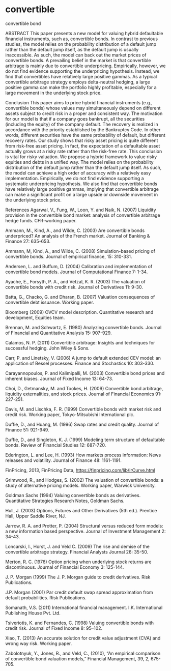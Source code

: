 # convertible
convertible bond

ABSTRACT This paper presents a new model for valuing hybrid defaultable financial instruments, such as, convertible bonds. In contrast to previous studies, the model relies on the probability distribution of a default jump rather than the default jump itself, as the default jump is usually inaccessible. As such, the model can back out the market prices of convertible bonds. A prevailing belief in the market is that convertible arbitrage is mainly due to convertible underpricing. Empirically, however, we do not find evidence supporting the underpricing hypothesis. Instead, we find that convertibles have relatively large positive gammas. As a typical convertible arbitrage strategy employs delta-neutral hedging, a large positive gamma can make the portfolio highly profitable, especially for a large movement in the underlying stock price.

Conclusion This paper aims to price hybrid financial instruments (e.g., convertible bonds) whose values may simultaneously depend on different assets subject to credit risk in a proper and consistent way. The motivation for our model is that if a company goes bankrupt, all the securities (including the equity) of the company default. The recovery is realized in accordance with the priority established by the Bankruptcy Code. In other words, different securities have the same probability of default, but different recovery rates. Our study shows that risky asset pricing is quite different from risk-free asset pricing. In fact, the expectation of a defaultable asset actually grows at a risky rate rather than the risk-free rate. This conclusion is vital for risky valuation. We propose a hybrid framework to value risky equities and debts in a unified way. The model relies on the probability distribution of the default jump rather than the default jump itself. As such, the model can achieve a high order of accuracy with a relatively easy implementation. Empirically, we do not find evidence supporting a systematic underpricing hypothesis. We also find that convertible bonds have relatively large positive gammas, implying that convertible arbitrage can make a significant profit on a large upside or downside movement in the underlying stock price.

References Agarwal, V., Fung, W., Loon, Y. and Naik, N. (2007) Liquidity provision in the convertible bond market: analysis of convertible arbitrage hedge funds. CFR-working paper.

Ammann, M., Kind, A., and Wilde, C. (2003) Are convertible bonds underpriced? An analysis of the French market. Journal of Banking & Finance 27: 635-653.

Ammann, M, Kind, A., and Wilde, C. (2008) Simulation-based pricing of convertible bonds. Journal of empirical finance, 15: 310-331.

Andersen, L. and Buffum, D. (2004) Calibration and implementation of convertible bond models. Journal of Computational Finance 7: 1-34.

Ayache, E., Forsyth, P. A., and Vetzal, K. R. (2003) The valuation of convertible bonds with credit risk. Journal of Derivatives 11: 9-30.

Batta, G., Chacko, G. and Dharan, B. (2007) Valuation consequences of convertible debt issuance. Working paper.

Bloomberg (2009) OVCV model description. Quantitative research and development, Equities team.

Brennan, M. and Schwartz, E. (1980) Analyzing convertible bonds. Journal of Financial and Quantitative Analysis 15: 907-929.

Calamos, N. P. (2011) Convertible arbitrage: Insights and techniques for successful hedging. John Wiley & Sons.

Carr, P. and Linetsky, V. (2006) A jump to default extended CEV model: an application of Bessel processes. Finance and Stochastics 10: 303-330.

Carayannopoulos, P. and Kalimipalli, M. (2003) Convertible bond prices and inherent biases. Journal of Fixed Income 13: 64-73.

Choi, D., Getmansky, M. and Tookes, H. (2009) Convertible bond arbitrage, liquidity externalities, and stock prices. Journal of Financial Economics 91: 227-251.

Davis, M. and Lischka, F. R. (1999) Convertible bonds with market risk and credit risk. Working paper, Tokyo-Mitsubishi International plc.

Duffie, D., and Huang, M. (1996) Swap rates and credit quality. Journal of Finance 51: 921-949.

Duffie, D., and Singleton, K. J. (1999) Modeling term structure of defaultable bonds. Review of Financial Studies 12: 687-720.

Ederington, L. and Lee, H. (1993) How markets process information: News releases and volatility. Journal of Finance 48: 1161-1191.

FinPricing, 2013, FinPricing Data, https://finpricing.com/lib/IrCurve.html

Grimwood, R., and Hodges, S. (2002) The valuation of convertible bonds: a study of alternative pricing models. Working paper, Warwick University.

Goldman Sachs (1994) Valuing convertible bonds as derivatives. Quantitative Strategies Research Notes, Goldman Sachs.

Hull, J. (2003) Options, Futures and Other Derivatives (5th ed.). Prentice Hall, Upper Saddle River, NJ.

Jarrow, R. A. and Protter, P. (2004) Structural versus reduced form models: a new information based perspective. Journal of Investment Management 2: 34-43.

Loncarski, I., Horst, J. and Veld C. (2009) The rise and demise of the convertible arbitrage strategy. Financial Analysts Journal 26: 35-50.

Merton, R. C. (1976) Option pricing when underlying stock returns are discontinuous. Journal of Financial Economy 3: 125-144.

J. P. Morgan (1999) The J. P. Morgan guide to credit derivatives. Risk Publications.

J.P. Morgan (2001) Par credit default swap spread approximation from default probabilities. Risk Publications.

Somanath, V.S. (2011) International financial management. I.K. International Publishing House Pvt. Ltd.

Tsiveriotis, K. and Fernandes, C. (1998) Valuing convertible bonds with credit risk. Journal of Fixed Income 8: 95–102.

Xiao, T. (2013) An accurate solution for credit value adjustment (CVA) and wrong way risk. Working paper.

Zabolotnyuk, Y., Jones, R., and Veld, C., (2010), “An empirical comparison of convertible bond valuation models,” Financial Management, 39, 2, 675-705.
